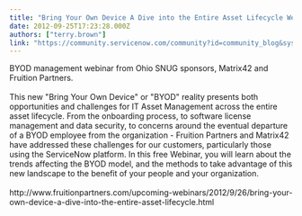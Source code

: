 ```yaml
---
title: "Bring Your Own Device A Dive into the Entire Asset Lifecycle Webinar   "
date: 2012-09-25T17:23:28.000Z
authors: ["terry.brown"]
link: "https://community.servicenow.com/community?id=community_blog&sys_id=1e6dea29dbd0dbc01dcaf3231f9619e1"
---
```

<p>BYOD management webinar from Ohio SNUG sponsors, Matrix42 and Fruition Partners.<br /><br />This new "Bring Your Own Device" or "BYOD" reality presents both opportunities and challenges for IT Asset Management across the entire asset lifecycle. From the onboarding process, to software license management and data security, to concerns around the eventual departure of a BYOD employee from the organization - Fruition Partners and Matrix42 have addressed these challenges for our customers, particularly those using the ServiceNow platform. In this free Webinar, you will learn about the trends affecting the BYOD model, and the methods to take advantage of this new landscape to the benefit of your people and your organization.<br /><br />http://www.fruitionpartners.com/upcoming-webinars/2012/9/26/bring-your-own-device-a-dive-into-the-entire-asset-lifecycle.html</p>